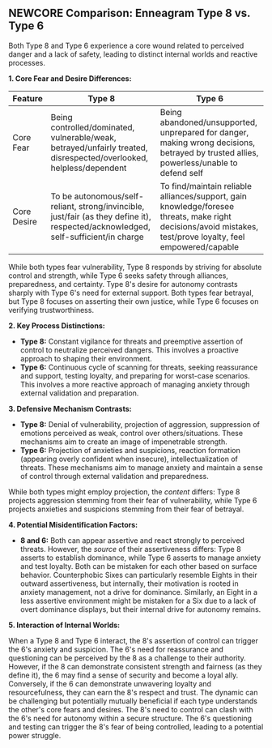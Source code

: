 ## NEWCORE Comparison: Enneagram Type 8 vs. Type 6

Both Type 8 and Type 6 experience a core wound related to perceived danger and a lack of safety, leading to distinct internal worlds and reactive processes.

**1. Core Fear and Desire Differences:**

| Feature          | Type 8                                  | Type 6                                                      |
|-----------------|------------------------------------------|----------------------------------------------------------|
| Core Fear       | Being controlled/dominated, vulnerable/weak, betrayed/unfairly treated, disrespected/overlooked, helpless/dependent | Being abandoned/unsupported, unprepared for danger, making wrong decisions, betrayed by trusted allies, powerless/unable to defend self |
| Core Desire      | To be autonomous/self-reliant, strong/invincible, just/fair (as they define it), respected/acknowledged, self-sufficient/in charge | To find/maintain reliable alliances/support, gain knowledge/foresee threats, make right decisions/avoid mistakes, test/prove loyalty, feel empowered/capable |

While both types fear vulnerability, Type 8 responds by striving for absolute control and strength, while Type 6 seeks safety through alliances, preparedness, and certainty.  Type 8's desire for autonomy contrasts sharply with Type 6's need for external support.  Both types fear betrayal, but Type 8 focuses on asserting their own justice, while Type 6 focuses on verifying trustworthiness.

**2. Key Process Distinctions:**

* **Type 8:** Constant vigilance for threats and preemptive assertion of control to neutralize perceived dangers.  This involves a proactive approach to shaping their environment.
* **Type 6:** Continuous cycle of scanning for threats, seeking reassurance and support, testing loyalty, and preparing for worst-case scenarios. This involves a more reactive approach of managing anxiety through external validation and preparation.


**3. Defensive Mechanism Contrasts:**

* **Type 8:** Denial of vulnerability, projection of aggression, suppression of emotions perceived as weak, control over others/situations. These mechanisms aim to create an image of impenetrable strength.
* **Type 6:** Projection of anxieties and suspicions, reaction formation (appearing overly confident when insecure), intellectualization of threats. These mechanisms aim to manage anxiety and maintain a sense of control through external validation and preparedness.

While both types might employ projection, the *content* differs: Type 8 projects aggression stemming from their fear of vulnerability, while Type 6 projects anxieties and suspicions stemming from their fear of betrayal.

**4. Potential Misidentification Factors:**

* **8 and 6:** Both can appear assertive and react strongly to perceived threats. However, the *source* of their assertiveness differs: Type 8 asserts to establish dominance, while Type 6 asserts to manage anxiety and test loyalty.  Both can be mistaken for each other based on surface behavior. Counterphobic Sixes can particularly resemble Eights in their outward assertiveness, but internally, their motivation is rooted in anxiety management, not a drive for dominance.  Similarly, an Eight in a less assertive environment might be mistaken for a Six due to a lack of overt dominance displays, but their internal drive for autonomy remains.

**5. Interaction of Internal Worlds:**

When a Type 8 and Type 6 interact, the 8's assertion of control can trigger the 6's anxiety and suspicion.  The 6's need for reassurance and questioning can be perceived by the 8 as a challenge to their authority.  However, if the 8 can demonstrate consistent strength and fairness (as they define it), the 6 may find a sense of security and become a loyal ally.  Conversely, if the 6 can demonstrate unwavering loyalty and resourcefulness, they can earn the 8's respect and trust.  The dynamic can be challenging but potentially mutually beneficial if each type understands the other's core fears and desires.  The 8's need to control can clash with the 6's need for autonomy within a secure structure. The 6's questioning and testing can trigger the 8's fear of being controlled, leading to a potential power struggle.
